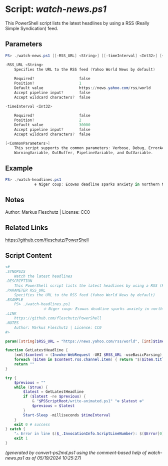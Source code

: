 Script: *watch-news.ps1*
========================

This PowerShell script lists the latest headlines by using a RSS (Really Simple Syndication) feed.

Parameters
----------
```powershell
PS> ./watch-news.ps1 [[-RSS_URL] <String>] [[-timeInterval] <Int32>] [<CommonParameters>]

-RSS_URL <String>
    Specifies the URL to the RSS feed (Yahoo World News by default)
    
    Required?                    false
    Position?                    1
    Default value                https://news.yahoo.com/rss/world
    Accept pipeline input?       false
    Accept wildcard characters?  false

-timeInterval <Int32>
    
    Required?                    false
    Position?                    2
    Default value                30000
    Accept pipeline input?       false
    Accept wildcard characters?  false

[<CommonParameters>]
    This script supports the common parameters: Verbose, Debug, ErrorAction, ErrorVariable, WarningAction, 
    WarningVariable, OutBuffer, PipelineVariable, and OutVariable.
```

Example
-------
```powershell
PS> ./watch-headlines.ps1
             ❇️ Niger coup: Ecowas deadline sparks anxiety in northern Nigeria ❇️

```

Notes
-----
Author: Markus Fleschutz | License: CC0

Related Links
-------------
https://github.com/fleschutz/PowerShell

Script Content
--------------
```powershell
<#
.SYNOPSIS
	Watch the latest headlines
.DESCRIPTION
	This PowerShell script lists the latest headlines by using a RSS (Really Simple Syndication) feed.
.PARAMETER RSS_URL
	Specifies the URL to the RSS feed (Yahoo World News by default)
.EXAMPLE
	PS> ./watch-headlines.ps1
	             ❇️ Niger coup: Ecowas deadline sparks anxiety in northern Nigeria ❇️
.LINK
	https://github.com/fleschutz/PowerShell
.NOTES
	Author: Markus Fleschutz | License: CC0
#>

param([string]$RSS_URL = "https://news.yahoo.com/rss/world", [int]$timeInterval = 30000) # in ms

function GetLatestHeadline {
	[xml]$content = (Invoke-WebRequest -URI $RSS_URL -useBasicParsing).Content
	foreach ($item in $content.rss.channel.item) { return "$($item.title)" }
	return ""
}

try {
	$previous = ""
	while ($true) {
		$latest = GetLatestHeadline
		if ($latest -ne $previous) {
			& "$PSScriptRoot/write-animated.ps1" "❇️ $latest ❇️"
			$previous = $latest
		}
		Start-Sleep -milliseconds $timeInterval
	}
	exit 0 # success
} catch {
	"⚠️ Error in line $($_.InvocationInfo.ScriptLineNumber): $($Error[0])"
	exit 1
}
```

*(generated by convert-ps2md.ps1 using the comment-based help of watch-news.ps1 as of 05/19/2024 10:25:27)*

